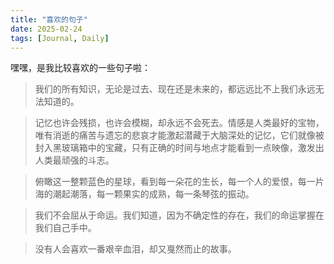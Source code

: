 ```yaml
---
title: "喜欢的句子"
date: 2025-02-24
tags: [Journal, Daily]
---
```


嘿嘿，是我比较喜欢的一些句子啦：

> 我们的所有知识，无论是过去、现在还是未来的，都远远比不上我们永远无法知道的。

<!--more-->

> 记忆也许会残损，也许会模糊，却永远不会死去。情感是人类最好的宝物，唯有消逝的痛苦与遗忘的悲哀才能激起潜藏于大脑深处的记忆，它们就像被封入黑玻璃箱中的宝藏，只有正确的时间与地点才能看到一点映像，激发出人类最顽强的斗志。

> 俯瞰这一整颗蓝色的星球，看到每一朵花的生长，每一个人的爱恨，每一片海的潮起潮落，每一颗果实的成熟，每一条琴弦的振动。

> 我们不会屈从于命运。我们知道，因为不确定性的存在，我们的命运掌握在我们自己手中。

> 没有人会喜欢一番艰辛血泪，却又戛然而止的故事。
